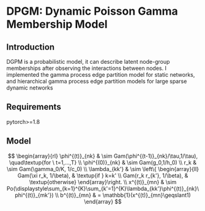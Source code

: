 # DPGM: Dynamic Poisson Gamma Membership Model
## Introduction
DGPM is a probabilistic model, it can describe latent node-group memberships after observing the interactions between nodes.
I implemented the gamma process edge partition model for static networks, and hierarchical gamma process edge partition models for large sparse dynamic networks

## Requirements
pytorch>=1.8

## Model
$$
\begin{array}{rl}
\phi^{(t)}_{nk} & \sim Gam(\phi^{(t-1)}_{nk}/\tau,1/\tau), \quad\textup{for \ t=1,...,T}
\\
\phi^{(0)}_{nk} & \sim Gam(g_0,1/h_0)
\\
r_k & \sim Gam(\gamma_0/K, 1/c_0)
\\
\lambda_{kk'} & \sim \left\{ \begin{array}{ll} Gam(\xi r_k, 1/\beta), & \textup{if } k=k' \\ Gam(r_k r_{k'}, 1/\beta), & \textup{otherwise} \end{array}\right.
\\
x^{(t)}_{mn} & \sim Po(\displaystyle\sum_{k=1}^{K}\sum_{k'=1}^{K}\lambda_{kk'}\phi^{(t)}_{nk}\phi^{(t)}_{mk'})
\\
b^{(t)}_{mn} & = \mathbb{1}(x^{(t)}_{mn}\geqslant1)
\end{array}
$$
